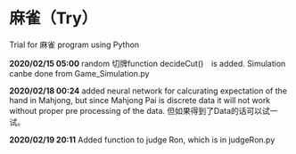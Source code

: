 # 麻雀（Try）
Trial for 麻雀 program using Python

**2020/02/15 05:00**
random 切牌function decideCut()　is added. Simulation canbe done from Game_Simulation.py

**2020/02/18 00:24**
added neural network for calcurating expectation of the hand in Mahjong, but since Mahjong Pai is discrete data it will not work without proper pre processing of the data. 但如果得到了Data的话可以试一试。

**2020/02/19 20:11**
Added function to judge Ron, which is in judgeRon.py

